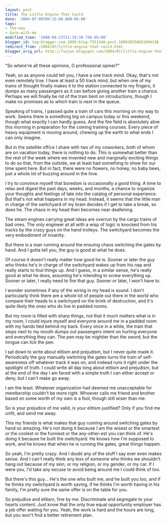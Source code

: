```yaml
---
layout: post
title: The Little Engine That Could
date: '2004-07-09T09:15:00.000-05:00'
tags:
- the-way
- bare-with-me
modified_time: '2008-04-22T21:19:39.756-05:00'
blogger_id: tag:blogger.com,1999:blog-7551548.post-108938256661094138
redirect_from: /2004/07/little-engine-that-could.html
blogger_orig_url: http://fuwjax.blogspot.com/2004/07/little-engine-that-could.html
---
```


"So where're all these opinions, O professional opiner?"

Yeah, so as anyone could tell you, I have a one track mind.  Okay, that's not even remotely true.  I have at least a 50 track mind, but when one of my trains of thought finally makes it to the station connected to my fingers, it dumps as many passengers as it can before giving another train a chance.  Perhaps we will finally be rid of the train bent on introductions, though I make no promises as to which train is next in the queue.

Speaking of trains, I passed quite a train of cars this morning on my way to work.  Seems there is something big on campus today or this weekend, though what exactly I can hardly guess.  And the fire field is absolutely alive this morning in preparation for the coming training courses.  Every piece of heavy equipment is moving around, chewing up the earth to what ends I can only imagine.

But in the satellite office I share with two of my coworkers, both of whom are on vacation today, there is nothing to do.  This is somewhat better than the rest of the week where we invented new and marginally exciting things to do so that, from the outside, we at least had something to show for our time spent here.  But in fact, there were no flowers, no honey, no baby bees, just a whole lot of buzzing around in the hive.

I try to convince myself that boredom is occasionally a good thing.  A time to relax and digest the past days, weeks, and months, a chance to organize your thoughts and feelings of late into the catalog of personal experience.  But that's not what happens in my head.  Instead, it seems that the little man in charge of the switchyard of my brain decides if I get to take a break, so does he.  The chaos in my head then becomes near deafening.

The steam engines carrying great ideas are overrun by the cargo trains of bad ones.  The only engineer at all with a wisp of logic is knocked from his tracks by the crazy guys on the hand trolleys.  The switchyard becomes the very embodiment of insanity.

But there is a man running around the ensuing chaos switching the gates by hand.  And I gotta tell you, the guy is good at what he does.

Of course it doesn't really matter how good he is.  Sooner or later the guy who thinks he's in charge of the switchyard wakes up from his nap and really starts to foul things up.  And I guess, in a similar sense, he's really good at what he does, assuming he's intending to screw everything up.  Sooner or later, I really need to fire that guy.  Sooner or later, I won't have to.

I wonder sometimes if any of the wiring in my head is sound.  I don't particularly think there are a whole lot of people out there in the world who compare their heads to a switchyard on the brink of destruction, and it's quite likely the ones who do live in padded rooms.  

But my room is filled with sharp things, not that it much matters what is in my room, I could injure myself and everyone around me in a padded room with my hands tied behind my back.  Every once in a while, the train that stops next to my mouth dumps out passengers intent on hurting everyone and everything they can.  The pen may be mightier than the sword, but the tongue can lick the pen.

I sat down to write about elitism and prejudism, but I never quite made it.  Periodically the guy manually switching the gates turns the train of self-awareness off whatever track it was on, and instead runs it right under the spotlight of truth.  I could write all day long about elitism and prejudism, but at the end of the day I am faced with a simple truth I can either accept or deny, but I can't make go away.

I am the least.  Whatever organization had deemed me unacceptable for membership couldn't be more right.  Whoever calls me friend and brother based on some worth of my own is a fool, though still wiser than me.

So is your prejudice of me valid, is your elitism justified?  Only if you find me unfit, and send me away.

This my friends is what makes that guy running around switching gates by hand so amazing.  He's not doing it because I am the wisest or the smartest or the coolest or the funniest or the any-other-est you can think of.  He's doing it because he built the switchyard.  He knows how I'm supposed to work, and he knows that when he is running the gates, great things happen.

So yeah, I'm pretty crazy.  And I doubt any of the stuff I say ever even makes sense.  And I can't really think any less of someone who thinks we shouldn't hang out because of my skin, or my religion, or my gender, or my car.  If I were you, I'd take any excuse to avoid being around me I could think of too.

But there's this guy... He's the one who built me, and he built you too, and if he thinks my switchyard is worth saving, if he thinks I'm worth having in his family, I'm pretty sure the same offer is on the table for you.

So prejudice and elitism, fine by me.  Discriminate and segregate to your hearts content.  Just know that the only true equal opportunity employer has a job offer waiting for you.  Yeah, the work is hard and the hours are long, but you won't find a better retirement plan.